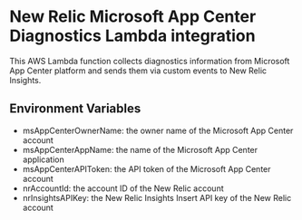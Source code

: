 # New Relic Microsoft App Center Diagnostics Lambda integration

This AWS Lambda function collects diagnostics information from Microsoft App Center platform and sends them via custom events to New Relic Insights.

## Environment Variables

* msAppCenterOwnerName: the owner name of the Microsoft App Center account
* msAppCenterAppName: the name of the Microsoft App Center application
* msAppCenterAPIToken: the API token of the Microsoft App Center account
* nrAccountId: the account ID of the New Relic account
* nrInsightsAPIKey: the New Relic Insights Insert API key of the New Relic account
